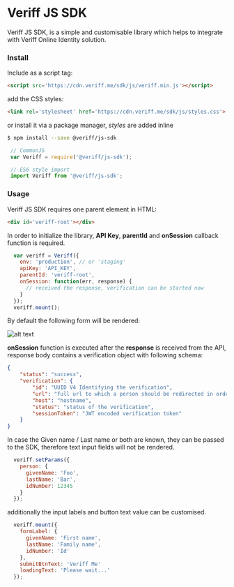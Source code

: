 # Veriff JS SDK
Veriff JS SDK, is a simple and customisable library which helps to integrate with Veriff Online Identity solution.

### Install
Include as a script tag:

```html
<script src='https://cdn.veriff.me/sdk/js/veriff.min.js'></script>
```

add the CSS styles:

```html
<link rel='stylesheet' href='https://cdn.veriff.me/sdk/js/styles.css'>
```

or install it via a package manager, *styles* are added inline

```bash
$ npm install --save @veriff/js-sdk
```

```javascript
 // CommonJS
 var Veriff = require('@veriff/js-sdk');

 // ES6 style import
 import Veriff from '@veriff/js-sdk';
```

### Usage

Veriff JS SDK requires one parent element in HTML:

```html
<div id='veriff-root'></div>
```
In order to initialize the library, **API Key**, **parentId** and **onSession** callback function is required.

```Javascript
  var veriff = Veriff({
    env: 'production', // or 'staging'
    apiKey: 'API_KEY',
    parentId: 'veriff-root',
    onSession: function(err, response) {
      // received the response, verification can be started now
    }
  });
  veriff.mount();
```
By default the following form will be rendered:

![alt text](https://cdn.veriff.me/assets/veriff-js-sdk.png "Veriff JS SDK")

**onSession** function is executed after the **response** is received from the API, response body contains a
verification object with following schema:

```json
{
    "status": "success",
    "verification": {
        "id": "UUID V4 Identifying the verification",
        "url": "full url to which a person should be redirected in order to proceed with verification flow",
        "host": "hostname",
        "status": "status of the verification",
        "sessionToken": "JWT encoded verification token"
    }
}
```

In case the Given name / Last name or both are known, they can be passed to the SDK, therefore text input fields will not be rendered.

```Javascript
  veriff.setParams({
    person: {
      givenName: 'Foo',
      lastName: 'Bar',
      idNumber: 12345
    }
  });
```

additionally the input labels and button text value can be customised.

```Javascript
  veriff.mount({
    formLabel: {
      givenName: 'First name',
      lastName: 'Family name',
      idNumber: 'Id'
    },
    submitBtnText: 'Veriff Me'
    loadingText: 'Please wait...'
  });
```
